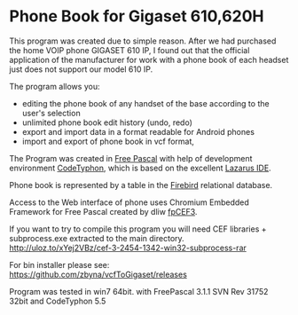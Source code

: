 # Phone  Book for  Gigaset 610,620H 

This program was created due to simple reason. After we had purchased the home VOIP phone
GIGASET 610 IP, I found out that the official application of the manufacturer for work with a phone book
of each headset just does not support our model 610 IP.

The program allows you:
- editing the phone book of any handset of the base according to the user's selection
- unlimited phone book edit history (undo, redo)
- export and import data in a format readable for Android phones
- import and export of phone book in vcf format,

The Program was created in [Free Pascal](http://www.freepascal.org/) with help of development environment [CodeTyphon](http://www.pilotlogic.com/sitejoom/),
which is based on the excellent [Lazarus IDE](www.lazarus-ide.org/ ). 

Phone book is represented by a table in the [Firebird](http://www.firebirdsql.org/) relational database.

Access to the Web interface of phone uses Chromium Embedded Framework for Free Pascal created by dliw [fpCEF3](https://github.com/dliw/fpCEF3).


If you want to try to compile this program you will need CEF libraries + subprocess.exe extracted to the main directory.
http://uloz.to/xYej2VBz/cef-3-2454-1342-win32-subprocess-rar

For bin installer please see: https://github.com/zbyna/vcfToGigaset/releases

Program was tested in win7 64bit. with FreePascal  3.1.1  SVN Rev 31752 32bit and  CodeTyphon 5.5
